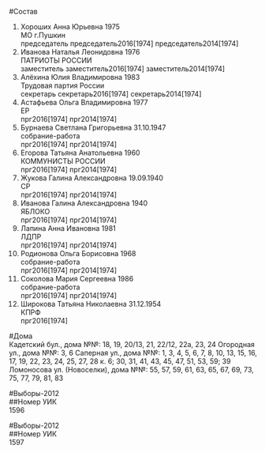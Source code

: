 #Состав  
1. Хороших Анна Юрьевна 1975  
    МО г.Пушкин  
    председатель председатель2016[1974] председатель2014[1974]  
2. Иванова Наталья Леонидовна 1976  
    ПАТРИОТЫ РОССИИ  
    заместитель заместитель2016[1974] заместитель2014[1974]  
3. Алёхина Юлия Владимировна 1983  
    Трудовая партия России  
    секретарь секретарь2016[1974] секретарь2014[1974]  
4. Астафьева Ольга Владимировна 1977  
    ЕР  
    прг2016[1974] прг2014[1974]  
5. Бурнаева Светлана Григорьевна 31.10.1947  
    собрание-работа  
    прг2016[1974] прг2014[1974]  
6. Егорова Татьяна Анатольевна 1960  
    КОММУНИСТЫ РОССИИ  
    прг2016[1974] прг2014[1974]  
7. Жукова Галина Александровна 19.09.1940  
    СР  
    прг2016[1974] прг2014[1974]  
8. Иванова Галина Александровна 1940  
    ЯБЛОКО  
    прг2016[1974] прг2014[1974]  
9. Лапина Анна Ивановна 1981  
    ЛДПР  
    прг2016[1974] прг2014[1974]  
10. Родионова Ольга Борисовна 1968  
    собрание-работа  
    прг2016[1974] прг2014[1974]  
11. Соколова Мария Сергеевна 1986  
    собрание-работа  
    прг2016[1974] прг2014[1974]  
12. Широкова Татьяна Николаевна 31.12.1954  
    КПРФ  
    прг2016[1974]  
  
#Дома  
Кадетский бул., дома №№: 18, 19, 20/13, 21, 22/12, 22а, 23, 24 Огородная ул., дома №№: 3, 6 Саперная ул., дома №№: 1, 3, 4, 5, 6, 7, 8, 10, 13, 15, 16, 17, 19, 22, 23, 24, 25, 27, 28 к. 6; 30, 31, 41, 43, 45, 47, 51, 53, 59; 39  Ломоносова ул. (Новоселки), дома №№: 55, 57, 59, 61, 63, 65, 67, 69, 73, 75, 77, 79, 81, 83  
  
#Выборы-2012  
##Номер УИК  
1596  
  
#Выборы-2012  
##Номер УИК  
1597  
